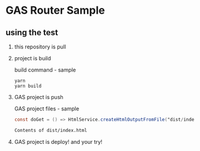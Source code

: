 # GAS Router Sample

## using the test

1. this repository is pull
2. project is build

    build command - sample

    ```shell
    yarn
    yarn build
    ```

3. GAS project is push

    GAS project files - sample

    ```gas:code.gs
    const doGet = () => HtmlService.createHtmlOutputFromFile("dist/index");
    ```

    ```html:dist/index.html
    Contents of dist/index.html
    ```

4. GAS project is deploy! and your try!

